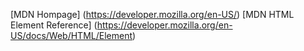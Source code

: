 [MDN Hompage] (https://developer.mozilla.org/en-US/)
[MDN HTML Element Reference] (https://developer.mozilla.org/en-US/docs/Web/HTML/Element)